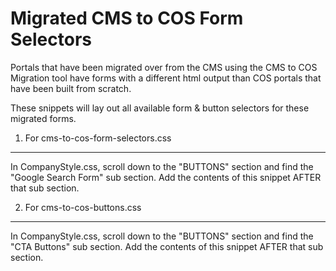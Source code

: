 Migrated CMS to COS Form Selectors
==================================
Portals that have been migrated over from the CMS using the CMS to COS Migration tool have forms with a different html output than COS portals that have been built from scratch.

These snippets will lay out all available form & button selectors for these migrated forms.

1) For cms-to-cos-form-selectors.css
------------------------------------
In CompanyStyle.css, scroll down to the "BUTTONS" section and find the "Google Search Form" sub section.  Add the contents of this snippet AFTER that sub section.


2) For cms-to-cos-buttons.css
-----------------------------
In CompanyStyle.css, scroll down to the "BUTTONS" section and find the "CTA Buttons" sub section.  Add the contents of this snippet AFTER that sub section.


